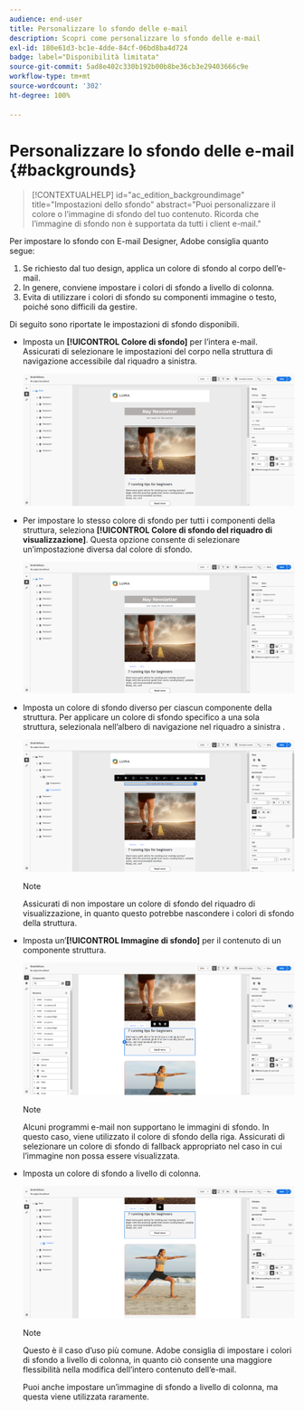 ```yaml
---
audience: end-user
title: Personalizzare lo sfondo delle e-mail
description: Scopri come personalizzare lo sfondo delle e-mail
exl-id: 180e61d3-bc1e-4dde-84cf-06bd8ba4d724
badge: label="Disponibilità limitata"
source-git-commit: 5ad8e402c330b192b00b8be36cb3e29403666c9e
workflow-type: tm+mt
source-wordcount: '302'
ht-degree: 100%

---
```


# Personalizzare lo sfondo delle e-mail {#backgrounds}

>[!CONTEXTUALHELP]
>id="ac_edition_backgroundimage"
>title="Impostazioni dello sfondo"
>abstract="Puoi personalizzare il colore o l’immagine di sfondo del tuo contenuto. Ricorda che l’immagine di sfondo non è supportata da tutti i client e-mail."

Per impostare lo sfondo con E-mail Designer, Adobe consiglia quanto segue:

1. Se richiesto dal tuo design, applica un colore di sfondo al corpo dell’e-mail.
1. In genere, conviene impostare i colori di sfondo a livello di colonna.
1. Evita di utilizzare i colori di sfondo su componenti immagine o testo, poiché sono difficili da gestire.

Di seguito sono riportate le impostazioni di sfondo disponibili.

* Imposta un **[!UICONTROL Colore di sfondo]** per l’intera e-mail. Assicurati di selezionare le impostazioni del corpo nella struttura di navigazione accessibile dal riquadro a sinistra.

  ![](assets/background_1.png)

* Per impostare lo stesso colore di sfondo per tutti i componenti della struttura, seleziona **[!UICONTROL Colore di sfondo del riquadro di visualizzazione]**. Questa opzione consente di selezionare un’impostazione diversa dal colore di sfondo.

  ![](assets/background_2.png)

* Imposta un colore di sfondo diverso per ciascun componente della struttura. Per applicare un colore di sfondo specifico a una sola struttura, selezionala nell’albero di navigazione nel riquadro a sinistra .

  ![](assets/background_3.png)

  >[!NOTE]
  >
  >Assicurati di non impostare un colore di sfondo del riquadro di visualizzazione, in quanto questo potrebbe nascondere i colori di sfondo della struttura.

* Imposta un’**[!UICONTROL Immagine di sfondo]** per il contenuto di un componente struttura.

  ![](assets/background_4.png)

  >[!NOTE]
  >
  >Alcuni programmi e-mail non supportano le immagini di sfondo. In questo caso, viene utilizzato il colore di sfondo della riga. Assicurati di selezionare un colore di sfondo di fallback appropriato nel caso in cui l’immagine non possa essere visualizzata.

* Imposta un colore di sfondo a livello di colonna.

  ![](assets/background_5.png)

  >[!NOTE]
  >
  >Questo è il caso d’uso più comune. Adobe consiglia di impostare i colori di sfondo a livello di colonna, in quanto ciò consente una maggiore flessibilità nella modifica dell’intero contenuto dell’e-mail.

  Puoi anche impostare un’immagine di sfondo a livello di colonna, ma questa viene utilizzata raramente.
